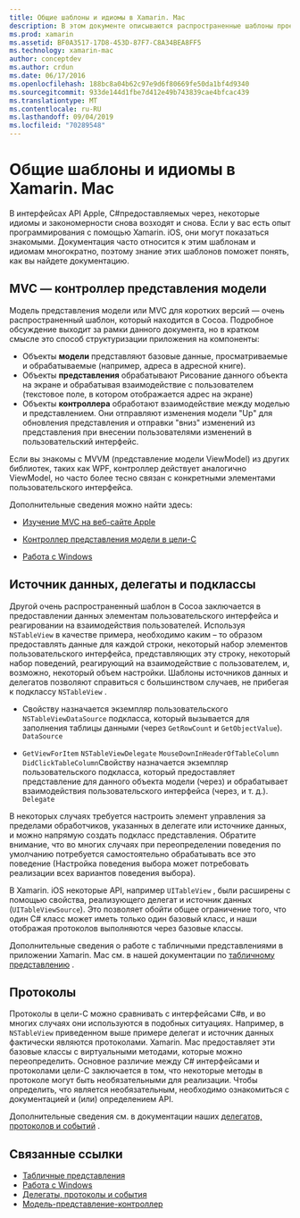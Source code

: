 ```yaml
---
title: Общие шаблоны и идиомы в Xamarin. Mac
description: В этом документе описываются распространенные шаблоны проектирования, используемые при создании приложений Xamarin. Mac. В нем обсуждается шаблон модель-представление-контроллер, источник данных и шаблоны делегатов, а также протоколы.
ms.prod: xamarin
ms.assetid: BF0A3517-17D8-453D-87F7-C8A34BEA8FF5
ms.technology: xamarin-mac
author: conceptdev
ms.author: crdun
ms.date: 06/17/2016
ms.openlocfilehash: 188bc8a04b62c97e9d6f80669fe50da1bf4d9340
ms.sourcegitcommit: 933de144d1fbe7d412e49b743839cae4bfcac439
ms.translationtype: MT
ms.contentlocale: ru-RU
ms.lasthandoff: 09/04/2019
ms.locfileid: "70289548"
---
```

# <a name="common-patterns-and-idioms-in-xamarinmac"></a>Общие шаблоны и идиомы в Xamarin. Mac

В интерфейсах API Apple, C#предоставляемых через, некоторые идиомы и закономерности снова возходят и снова. Если у вас есть опыт программирования с помощью Xamarin. iOS, они могут показаться знакомыми. Документация часто относится к этим шаблонам и идиомам многократно, поэтому знание этих шаблонов поможет понять, как вы найдете документацию.

## <a name="mvc---model-view-controller"></a>MVC — контроллер представления модели

Модель представления модели или MVC для коротких версий — очень распространенный шаблон, который находится в Cocoa. Подробное обсуждение выходит за рамки данного документа, но в кратком смысле это способ структуризации приложения на компоненты:

- Объекты **модели** представляют базовые данные, просматриваемые и обрабатываемые (например, адреса в адресной книге).
- Объекты **представления** обрабатывают Рисование данного объекта на экране и обрабатывая взаимодействие с пользователем (текстовое поле, в котором отображается адрес на экране)
- Объекты **контроллера** обработают взаимодействие между моделью и представлением. Они отправляют изменения модели "Up" для обновления представления и отправки "вниз" изменений из представления при внесении пользователями изменений в пользовательский интерфейс.

Если вы знакомы с MVVM (представление модели ViewModel) из других библиотек, таких как WPF, контроллер действует аналогично ViewModel, но часто более тесно связан с конкретными элементами пользовательского интерфейса.

Дополнительные сведения можно найти здесь:

- [Изучение MVC на веб-сайте Apple](https://developer.apple.com/library/ios/documentation/general/conceptual/devpedia-cocoacore/MVC.html)

- [Контроллер представления модели в цели-C](https://developer.apple.com/library/ios/documentation/general/conceptual/CocoaEncyclopedia/Model-View-Controller/Model-View-Controller.html)
- [Работа с Windows](~/mac/user-interface/window.md)

## <a name="data-source--delegate--subclassing"></a>Источник данных, делегаты и подклассы

Другой очень распространенный шаблон в Cocoa заключается в предоставлении данных элементам пользовательского интерфейса и реагировании на взаимодействия пользователей. Используя `NSTableView` в качестве примера, необходимо каким – то образом предоставлять данные для каждой строки, некоторый набор элементов пользовательского интерфейса, представляющих эту строку, некоторый набор поведений, реагирующий на взаимодействие с пользователем, и, возможно, некоторый объем настройки. Шаблоны источников данных и делегатов позволяют справиться с большинством случаев, не прибегая к подклассу `NSTableView` .

- Свойству назначается экземпляр пользовательского `NSTableViewDataSource` подкласса, который вызывается для заполнения таблицы данными (через `GetRowCount` и `GetObjectValue`). `DataSource`

- `GetViewForItem` `NSTableViewDelegate` `MouseDownInHeaderOfTableColumn` `DidClickTableColumn`Свойству назначается экземпляр пользовательского подкласса, который предоставляет представление для данного объекта модели (через) и обрабатывает взаимодействия пользовательского интерфейса (через, и т. д.). `Delegate`

В некоторых случаях требуется настроить элемент управления за пределами обработчиков, указанных в делегате или источнике данных, и можно напрямую создать подкласс представления. Обратите внимание, что во многих случаях при переопределении поведения по умолчанию потребуется самостоятельно обрабатывать все это поведение (Настройка поведения выбора может потребовать реализации всех вариантов поведения выбора).

В Xamarin. iOS некоторые API, например `UITableView` , были расширены с помощью свойства, реализующего делегат и источник данных (`UITableViewSource`). Это позволяет обойти общее ограничение того, что один C# класс может иметь только один базовый класс, и наши отображая протоколов выполняются через базовые классы.

Дополнительные сведения о работе с табличными представлениями в приложении Xamarin. Mac см. в нашей документации по [табличному представлению](~/mac/user-interface/table-view.md) .

## <a name="protocols"></a>Протоколы

Протоколы в цели-C можно сравнивать с интерфейсами C#в, и во многих случаях они используются в подобных ситуациях. Например, в `NSTableView` приведенном выше примере делегат и источник данных фактически являются протоколами. Xamarin. Mac предоставляет эти базовые классы с виртуальными методами, которые можно переопределить. Основное различие между C# интерфейсами и протоколами цели-C заключается в том, что некоторые методы в протоколе могут быть необязательными для реализации. Чтобы определить, что является необязательным, необходимо ознакомиться с документацией и (или) определением API.

Дополнительные сведения см. в документации наших [делегатов, протоколов и событий](~/ios/app-fundamentals/delegates-protocols-and-events.md) .



## <a name="related-links"></a>Связанные ссылки

- [Табличные представления](~/mac/user-interface/table-view.md)
- [Работа с Windows](~/mac/user-interface/window.md)
- [Делегаты, протоколы и события](~/ios/app-fundamentals/delegates-protocols-and-events.md)
- [Модель-представление-контроллер](https://developer.apple.com/library/ios/documentation/general/conceptual/CocoaEncyclopedia/Model-View-Controller/Model-View-Controller.html)
